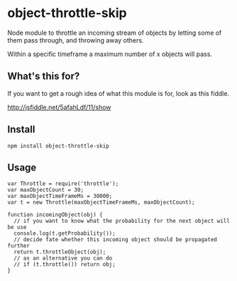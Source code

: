 object-throttle-skip
=========================

Node module to throttle an incoming stream of objects by letting some of them pass through, and throwing away others.

Within a specific timeframe a maximum number of x objects will pass.

## What's this for?
If you want to get a rough idea of what this module is for, look as this fiddle.

http://jsfiddle.net/5afahLdf/11/show

## Install
````
npm install object-throttle-skip
````

## Usage
````
var Throttle = require('throttle');
var maxObjectCount = 30;
var maxObjectTimeFrameMs = 30000;
var t = new Throttle(maxObjectTimeFrameMs, maxObjectCount);

function incomingObject(obj) {
  // if you want to know what the probability for the next object will be use
  console.log(t.getProbability());
  // decide fate whether this incoming object should be propagated further
  return t.throttleObject(obj);
  // as an alternative you can do
  // if (t.throttle()) return obj;
}
````
